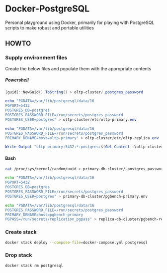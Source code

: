 # Docker-PostgreSQL

Personal playground using Docker, primarily for playing with PostgreSQL scripts to make robust and portable utilities

## HOWTO

### Supply environment files

Create the below files and populate them with the appropriate contents

##### Powershell

```powershell
[guid]::NewGuid().ToString() > oltp-cluster/.postgres_password

echo "PGDATA=/var/lib/postgresql/data/16
PGPORT=5432
POSTGRES_DB=postgres
POSTGRES_PASSWORD_FILE=/run/secrets/postgres_password
POSTGRES_USER=postgres" > oltp-cluster/etc/oltp-primary.env

echo "PGDATA=/var/lib/postgresql/data/16
POSTGRES_PASSWORD_FILE=/run/secrets/postgres_password
PRIMARY_DBNAME=host=oltp-primary" > oltp-cluster/etc/oltp-replica.env

Write-Output "oltp-primary:5432:*:postgres:$(Get-Content .\oltp-cluster\.postgres_password)" > oltp-cluster/replica/.replication_pgpass
```

#### Bash

```bash
cat /proc/sys/kernel/random/uuid > primary-db-cluster/.postgres_password && chmod 0400 primary-db-cluster/.postgres_password

echo "PGDATA=/var/lib/postgresql/data/16
PGPORT=5432
POSTGRES_DB=postgres
POSTGRES_PASSWORD_FILE=/run/secrets/postgres_password
POSTGRES_USER=postgres" > primary-db-cluster/pgbench-primary.env

echo "PGDATA=/var/lib/postgresql/data/16
POSTGRES_PASSWORD_FILE=/run/secrets/postgres_password
PRIMARY_DBNAME=host=pgbench-primary
PGPASS=/run/secrets/replication_pgpass" > replica-db-cluster/pgbench-replica.env
```

### Create stack

```sh
docker stack deploy --compose-file=docker-compose.yml postgresql
```

### Drop stack

```sh
docker stack rm postgresql
```
